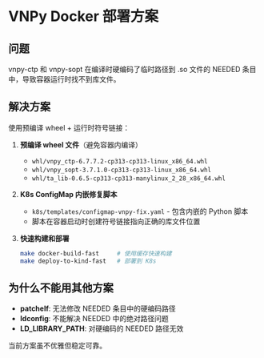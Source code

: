 # VNPy Docker 部署方案

## 问题
vnpy-ctp 和 vnpy-sopt 在编译时硬编码了临时路径到 .so 文件的 NEEDED 条目中，导致容器运行时找不到库文件。

## 解决方案
使用预编译 wheel + 运行时符号链接：

1. **预编译 wheel 文件**（避免容器内编译）
   - `whl/vnpy_ctp-6.7.7.2-cp313-cp313-linux_x86_64.whl`
   - `whl/vnpy_sopt-3.7.1.0-cp313-cp313-linux_x86_64.whl`
   - `whl/ta_lib-0.6.5-cp313-cp313-manylinux_2_28_x86_64.whl`

2. **K8s ConfigMap 内嵌修复脚本**
   - `k8s/templates/configmap-vnpy-fix.yaml` - 包含内嵌的 Python 脚本
   - 脚本在容器启动时创建符号链接指向正确的库文件位置

3. **快速构建和部署**
   ```bash
   make docker-build-fast     # 使用缓存快速构建
   make deploy-to-kind-fast   # 部署到 K8s
   ```

## 为什么不能用其他方案
- **patchelf**: 无法修改 NEEDED 条目中的硬编码路径
- **ldconfig**: 不能解决 NEEDED 中的绝对路径问题
- **LD_LIBRARY_PATH**: 对硬编码的 NEEDED 路径无效

当前方案虽不优雅但稳定可靠。
